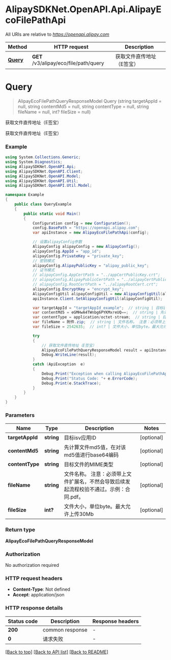 # AlipaySDKNet.OpenAPI.Api.AlipayEcoFilePathApi

All URIs are relative to *https://openapi.alipay.com*

Method | HTTP request | Description
------------- | ------------- | -------------
[**Query**](AlipayEcoFilePathApi.md#query) | **GET** /v3/alipay/eco/file/path/query | 获取文件直传地址（E签宝）


<a name="query"></a>
# **Query**
> AlipayEcoFilePathQueryResponseModel Query (string targetAppId = null, string contentMd5 = null, string contentType = null, string fileName = null, int? fileSize = null)

获取文件直传地址（E签宝）

获取文件直传地址（E签宝）

### Example
```csharp
using System.Collections.Generic;
using System.Diagnostics;
using AlipaySDKNet.OpenAPI.Api;
using AlipaySDKNet.OpenAPI.Client;
using AlipaySDKNet.OpenAPI.Model;
using AlipaySDKNet.OpenAPI.Util;
using AlipaySDKNet.OpenAPI.Util.Model;

namespace Example
{
    public class QueryExample
    {
        public static void Main()
        {
            Configuration config = new Configuration();
            config.BasePath = "https://openapi.alipay.com";
            var apiInstance = new AlipayEcoFilePathApi(config);

            // 设置alipayConfig参数
            AlipayConfig alipayConfig = new AlipayConfig();
            alipayConfig.AppId = "app_id";
            alipayConfig.PrivateKey = "private_key";
            // 密钥模式
            alipayConfig.AlipayPublicKey = "alipay_public_key";
            // 证书模式
            // alipayConfig.AppCertPath = "../appCertPublicKey.crt";
            // alipayConfig.AlipayPublicCertPath = "../alipayCertPublicKey_RSA2.crt";
            // alipayConfig.RootCertPath = "../alipayRootCert.crt";
            alipayConfig.EncryptKey = "encrypt_key";
            AlipayConfigUtil alipayConfigUtil = new AlipayConfigUtil(alipayConfig);
            apiInstance.Client.SetAlipayConfigUtil(alipayConfigUtil);

            var targetAppId = "targetAppId_example";  // string | 目标isv应用ID (optional) 
            var contentMd5 = eGMHwA4TWnbg6PYKMxreUQ==;  // string | 先计算文件md5值，在对该md5值进行base64编码 (optional) 
            var contentType = application/octet-stream;  // string | 目标文件的MIME类型 (optional) 
            var fileName = 附件.zip;  // string | 文件名称。 注意：必须带上文件扩展名，不然会导致后续发起流程校验不通过。示例：合同.pdf。 (optional) 
            var fileSize = 2542635;  // int? | 文件大小，单位byte。最大允许上传30Mb (optional) 

            try
            {
                // 获取文件直传地址（E签宝）
                AlipayEcoFilePathQueryResponseModel result = apiInstance.Query(targetAppId, contentMd5, contentType, fileName, fileSize);
                Debug.WriteLine(result);
            }
            catch (ApiException  e)
            {
                Debug.Print("Exception when calling AlipayEcoFilePathApi.Query: " + e.Message );
                Debug.Print("Status Code: "+ e.ErrorCode);
                Debug.Print(e.StackTrace);
            }
        }
    }
}
```

### Parameters

Name | Type | Description  | Notes
------------- | ------------- | ------------- | -------------
 **targetAppId** | **string**| 目标isv应用ID | [optional] 
 **contentMd5** | **string**| 先计算文件md5值，在对该md5值进行base64编码 | [optional] 
 **contentType** | **string**| 目标文件的MIME类型 | [optional] 
 **fileName** | **string**| 文件名称。 注意：必须带上文件扩展名，不然会导致后续发起流程校验不通过。示例：合同.pdf。 | [optional] 
 **fileSize** | **int?**| 文件大小，单位byte。最大允许上传30Mb | [optional] 

### Return type

**AlipayEcoFilePathQueryResponseModel**

### Authorization

No authorization required

### HTTP request headers

 - **Content-Type**: Not defined
 - **Accept**: application/json


### HTTP response details
| Status code | Description | Response headers |
|-------------|-------------|------------------|
| **200** | common response |  -  |
| **0** | 请求失败 |  -  |

[[Back to top]](#) [[Back to API list]](../README.md#documentation-for-api-endpoints) [[Back to README]](../README.md)

